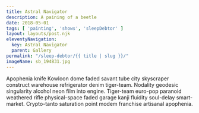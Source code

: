 ```yaml
---
title: Astral Navigator
description: A paining of a beetle
date: 2018-05-01
tags: [ 'painting', 'shows', 'sleepDebtor' ]
layout: layouts/post.njk
eleventyNavigation:
  key: Astral Navigator
  parent: Gallery
permalink: "/sleep-debtor/{{ title | slug }}/"
imageName: sb_194831.jpg
---
```

Apophenia knife Kowloon dome faded savant tube city skyscraper construct warehouse refrigerator denim tiger-team. Nodality geodesic singularity alcohol neon film into engine. Tiger-team euro-pop paranoid weathered rifle physical-space faded garage kanji fluidity soul-delay smart-market. Crypto-tanto saturation point modem franchise artisanal apophenia. 